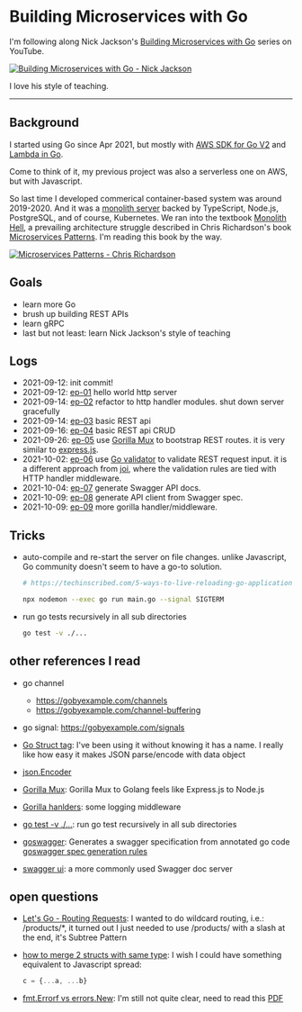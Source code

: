 # Building Microservices with Go

I'm following along Nick Jackson's [Building Microservices with Go](https://www.youtube.com/channel/UC2V1SxXFUa5YxVJvTsrCgyg) series on YouTube.

[![Building Microservices with Go - Nick Jackson](https://i.ytimg.com/vi/VzBGi_n65iU/hqdefault.jpg?sqp=-oaymwEXCNACELwBSFryq4qpAwkIARUAAIhCGAE=&rs=AOn4CLC8YgF-MxFlwypyOgx-L2wY9yAFdg)](https://www.youtube.com/channel/UC2V1SxXFUa5YxVJvTsrCgyg)

I love his style of teaching.

---

## Background

I started using Go since Apr 2021, but mostly with [AWS SDK for Go V2](https://github.com/aws/aws-sdk-go-v2) and [Lambda in Go](https://github.com/aws/aws-lambda-go).

Come to think of it, my previous project was also a serverless one on AWS, but with Javascript.

So last time I developed commerical container-based system was around 2019-2020. And it was a [monolith server](https://www.capturedlabs.com/journal#mr-yum-2019-2020) backed by TypeScript, Node.js, PostgreSQL, and of course, Kubernetes. We ran into the textbook [Monolith Hell](https://livebook.manning.com/book/microservices-patterns/chapter-1/), a prevailing architecture struggle described in Chris Richardson's book [Microservices Patterns](https://www.manning.com/books/microservices-patterns). I'm reading this book by the way.

[![Microservices Patterns - Chris Richardson](https://images.manning.com/360/480/resize/book/b/dc43dfc-e43d-419d-b577-3809c6967442/Richardson-MP-HI.png)](https://www.manning.com/books/microservices-patterns)

## Goals

- learn more Go
- brush up building REST APIs
- learn gRPC
- last but not least: learn Nick Jackson's style of teaching

## Logs

- 2021-09-12: init commit!
- 2021-09-12: [ep-01](./src/ep-01) hello world http server
- 2021-09-14: [ep-02](./src/ep-02) refactor to http handler modules. shut down server gracefully
- 2021-09-14: [ep-03](./src/ep-03) basic REST api
- 2021-09-16: [ep-04](./src/ep-04) basic REST api CRUD
- 2021-09-26: [ep-05](./src/ep-05) use [Gorilla Mux](https://github.com/gorilla/mux) to bootstrap REST routes. it is very similar to [express.js](https://expressjs.com/).
- 2021-10-02: [ep-06](./src/ep-06) use [Go validator](https://github.com/go-playground/validator) to validate REST request input. it is a different approach from [joi](https://github.com/sideway/joi), where the validation rules are tied with HTTP handler middleware.
- 2021-10-04: [ep-07](./src/ep-07) generate Swagger API docs.
- 2021-10-09: [ep-08](./src/ep-08) generate API client from Swagger spec.
- 2021-10-09: [ep-09](./src/ep-09) more gorilla handler/middleware.

## Tricks

- auto-compile and re-start the server on file changes. unlike Javascript, Go community doesn't seem to have a go-to solution.

  ```bash
  # https://techinscribed.com/5-ways-to-live-reloading-go-applications/

  npx nodemon --exec go run main.go --signal SIGTERM
  ```

- run go tests recursively in all sub directories

  ```bash
  go test -v ./...
  ```

## other references I read

- go channel
  - <https://gobyexample.com/channels>
  - <https://gobyexample.com/channel-buffering>

- go signal: <https://gobyexample.com/signals>

- [Go Struct tag](https://github.com/golang/go/wiki/Well-known-struct-tags): I've been using it without knowing it has a name. I really like how easy it makes JSON parse/encode with data object

- [json.Encoder](https://pkg.go.dev/encoding/json#Encoder.Encode)

- [Gorilla Mux](https://github.com/gorilla/mux): Gorilla Mux to Golang feels like Express.js to Node.js

- [Gorilla hanlders](https://github.com/gorilla/handlers): some logging middleware

- [go test -v ./...](https://stackoverflow.com/questions/28240489/golang-testing-no-test-files/28240537): run go test recursively in all sub directories

- [goswagger](https://goswagger.io/): Generates a swagger specification from annotated go code [goswagger spec generation rules](https://goswagger.io/use/spec.html)

- [swagger ui](https://github.com/swagger-api/swagger-ui): a more commonly used Swagger doc server

## open questions

- [Let's Go - Routing Requests](https://lets-go.alexedwards.net/sample/02.04-routing-requests.html): I wanted to do wildcard routing, i.e.: /products/*, it turned out I just needed to use /products/ with a slash at the end, it's Subtree Pattern

- [how to merge 2 structs with same type](https://stackoverflow.com/questions/47395430/merge-fields-two-structs-of-same-type): I wish I could have something equivalent to Javascript spread:

  ```javascript
  c = {...a, ...b}
  ```

- [fmt.Errorf vs errors.New](https://www.reddit.com/r/golang/comments/6ffrie/fmterrorf_or_errorsnew/): I'm still not quite clear, need to read this [PDF](https://dave.cheney.net/paste/gocon-spring-2016.pdf)
